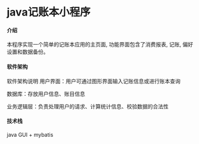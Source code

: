 # java记账本小程序

#### 介绍
本程序实现一个简单的记账本应用的主页面, 功能界面包含了消费报表, 记账, 偏好设置和数据备份。
#### 软件架构
软件架构说明
用户界面：用户可通过图形界面输入记账信息或进行账本查询

数据库：存放用户信息、账目信息

业务逻辑层：负责处理用户的请求、计算统计信息、校验数据的合法性
#### 技术栈
java GUI + mybatis


